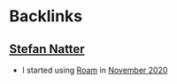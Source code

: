 
# Backlinks
## [Stefan Natter](<Stefan Natter.md>)
- I started using [Roam](<Roam.md>) in [November 2020](<November 2020.md>)

